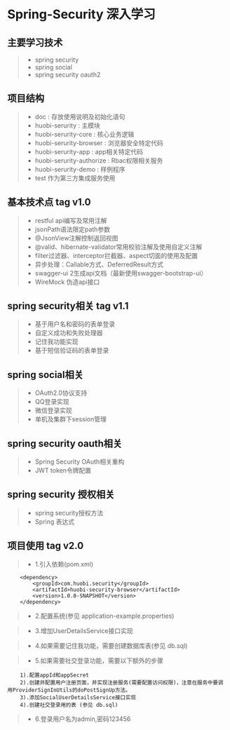 # Spring-Security 深入学习

## 主要学习技术
>* spring security
>* spring social
>* spring security oauth2

## 项目结构
>* doc : 存放使用说明及初始化语句
>* huobi-serurity : 主模块
>* huobi-serurity-core : 核心业务逻辑
>* huobi-serurity-browser : 浏览器安全特定代码
>* huobi-serurity-app : app相关特定代码
>* huobi-serurity-authorize : Rbac权限相关服务
>* huobi-serurity-demo : 样例程序
>* test 作为第三方集成服务使用

## 基本技术点  tag v1.0 
>* restful api编写及常用注解
>* jsonPath语法限定path参数
>* @JsonView注解控制返回视图
>* @valid、hibernate-validator常用校验注解及使用自定义注解
>* filter过滤器、interceptor拦截器、aspect切面的使用及配置
>* 异步处理：Callable方式、DeferredResult方式
>* swagger-ui 2生成api文档（最新使用swagger-bootstrap-ui）
>* WireMock 伪造api接口

## spring security相关 tag v1.1
>* 基于用户名和密码的表单登录
>* 自定义成功和失败处理器
>* 记住我功能实现
>* 基于短信验证码的表单登录

## spring social相关
>* OAuth2.0协议支持
>* QQ登录实现
>* 微信登录实现
>* 单机及集群下session管理

## spring security oauth相关
>* Spring Security OAuth相关重构
>* JWT token令牌配置

## spring security 授权相关
>* spring security授权方法
>* Spring 表达式

## 项目使用  tag v2.0
>* 1.引入依赖(pom.xml)
``` 
    <dependency>
        <groupId>com.huobi.security</groupId>
        <artifactId>huobi-security-browser</artifactId>
        <version>1.0.0-SNAPSHOT</version>
    </dependency>
```

>* 2.配置系统(参见 application-example.properties)

>* 3.增加UserDetailsService接口实现

>* 4.如果需要记住我功能，需要创建数据库表(参见 db.sql)

>* 5.如果需要社交登录功能，需要以下额外的步骤
``` 
    1).配置appId和appSecret
    2).创建并配置用户注册页面，并实现注册服务(需要配置访问权限)，注意在服务中要调用ProviderSignInUtils的doPostSignUp方法。
    3).添加SocialUserDetailsService接口实现
    4).创建社交登录用的表 (参见 db.sql)
```

>* 6.登录用户名为admin,密码123456

